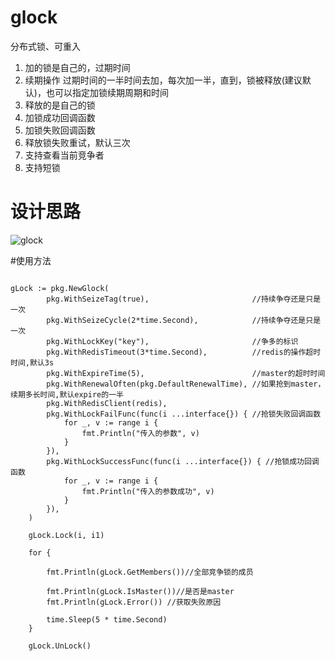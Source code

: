 # glock
分布式锁、可重入

1. 加的锁是自己的，过期时间
2. 续期操作 过期时间的一半时间去加，每次加一半，直到，锁被释放(建议默认)，也可以指定加锁续期周期和时间
3. 释放的是自己的锁
4. 加锁成功回调函数
5. 加锁失败回调函数
6. 释放锁失败重试，默认三次
7. 支持查看当前竞争者
8. 支持短锁

# 设计思路
![glock](https://user-images.githubusercontent.com/43371021/160043878-9616051d-1fac-4b9b-80f3-f371ec8cbf8b.png)

#使用方法
```

gLock := pkg.NewGlock(
		pkg.WithSeizeTag(true),                       //持续争夺还是只是一次
		pkg.WithSeizeCycle(2*time.Second),            //持续争夺还是只是一次
		pkg.WithLockKey("key"),                       //争多的标识
		pkg.WithRedisTimeout(3*time.Second),          //redis的操作超时时间,默认3s
		pkg.WithExpireTime(5),                        //master的超时时间
		pkg.WithRenewalOften(pkg.DefaultRenewalTime), //如果抢到master，续期多长时间,默认expire的一半
		pkg.WithRedisClient(redis),
		pkg.WithLockFailFunc(func(i ...interface{}) { //抢锁失败回调函数
			for _, v := range i {
				fmt.Println("传入的参数", v)
			}
		}),
		pkg.WithLockSuccessFunc(func(i ...interface{}) { //抢锁成功回调函数
			for _, v := range i {
				fmt.Println("传入的参数成功", v)
			}
		}),
	)

	gLock.Lock(i, i1)

	for {

		fmt.Println(gLock.GetMembers())//全部竞争锁的成员

		fmt.Println(gLock.IsMaster())//是否是master
		fmt.Println(gLock.Error()) //获取失败原因

		time.Sleep(5 * time.Second)
	}
	
	gLock.UnLock()

```
